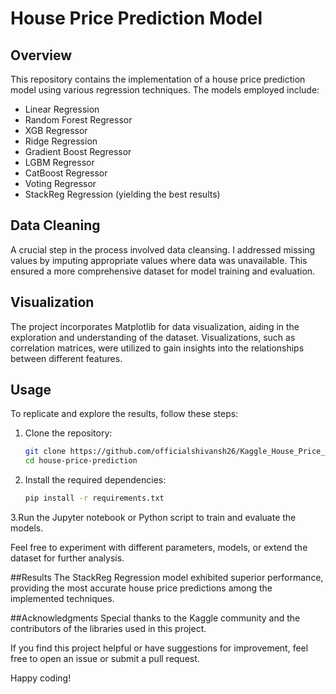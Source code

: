 # House Price Prediction Model

## Overview

This repository contains the implementation of a house price prediction model using various regression techniques. The models employed include:

- Linear Regression
- Random Forest Regressor
- XGB Regressor
- Ridge Regression
- Gradient Boost Regressor
- LGBM Regressor
- CatBoost Regressor
- Voting Regressor
- StackReg Regression (yielding the best results)

## Data Cleaning

A crucial step in the process involved data cleansing. I addressed missing values by imputing appropriate values where data was unavailable. This ensured a more comprehensive dataset for model training and evaluation.

## Visualization

The project incorporates Matplotlib for data visualization, aiding in the exploration and understanding of the dataset. Visualizations, such as correlation matrices, were utilized to gain insights into the relationships between different features.

## Usage

To replicate and explore the results, follow these steps:

1. Clone the repository:

   ```bash
   git clone https://github.com/officialshivansh26/Kaggle_House_Price_Prediction.git
   cd house-price-prediction
2. Install the required dependencies:
     ```bash
   pip install -r requirements.txt
3.Run the Jupyter notebook or Python script to train and evaluate the models.

Feel free to experiment with different parameters, models, or extend the dataset for further analysis.

##Results
The StackReg Regression model exhibited superior performance, providing the most accurate house price predictions among the implemented techniques.

##Acknowledgments
Special thanks to the Kaggle community and the contributors of the libraries used in this project.

If you find this project helpful or have suggestions for improvement, feel free to open an issue or submit a pull request.

Happy coding!
